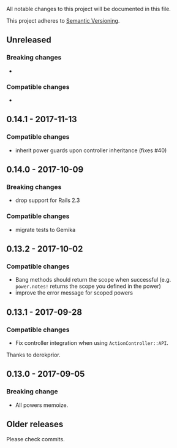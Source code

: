 All notable changes to this project will be documented in this file.

This project adheres to [Semantic Versioning](http://semver.org/spec/v2.0.0.html).


## Unreleased

### Breaking changes

-

### Compatible changes

-

## 0.14.1 - 2017-11-13

### Compatible changes

- inherit power guards upon controller inheritance (fixes #40)

## 0.14.0 - 2017-10-09

### Breaking changes

- drop support for Rails 2.3

### Compatible changes

- migrate tests to Gemika

## 0.13.2 - 2017-10-02

### Compatible changes

- Bang methods should return the scope when successful (e.g. `power.notes!` returns the scope you defined in the power)
- improve the error message for scoped powers

## 0.13.1 - 2017-09-28

### Compatible changes

- Fix controller integration when using `ActionController::API`.

Thanks to derekprior.


## 0.13.0 - 2017-09-05

### Breaking change

- All powers memoize.


## Older releases

Please check commits.

